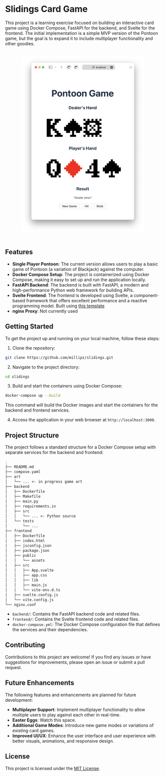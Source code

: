 # Slidings Card Game

This project is a learning exercise focused on building an interactive card game using Docker Compose, FastAPI for the backend, and Svelte for the frontend. The initial implementation is a simple MVP version of the Pontoon game, but the goal is to expand it to include multiplayer functionality and other goodies.

<p align="center">
  <br>
  <img width="400" src="art/game-screenshot.png" alt="game screenshot">
  <br>
  <br>
</p>


## Features

- **Single Player Pontoon**: The current version allows users to play a basic game of Pontoon (a variation of Blackjack) against the computer.
- **Docker Compose Setup**: The project is containerized using Docker Compose, making it easy to set up and run the application locally.
- **FastAPI Backend**: The backend is built with FastAPI, a modern and high-performance Python web framework for building APIs.
- **Svelte Frontend**: The frontend is developed using Svelte, a component-based framework that offers excellent performance and a reactive programming model. Built using [this template](https://github.com/MJ12358/svelte-template-carbon/tree/main)
- **nginx Proxy**: Not currently used

## Getting Started

To get the project up and running on your local machine, follow these steps:

1. Clone the repository:

```bash
git clone https://github.com/millipz/slidings.git
```

2. Navigate to the project directory:

```bash
cd slidings
```

3. Build and start the containers using Docker Compose:

```bash
docker-compose up --build
```

This command will build the Docker images and start the containers for the backend and frontend services.

4. Access the application in your web browser at `http://localhost:3000`.

## Project Structure

The project follows a standard structure for a Docker Compose setup with separate services for the backend and frontend:

```
.
├── README.md
├── compose.yaml
├── art
│   └── ... <- in progress game art
├── backend
│   ├── Dockerfile
│   ├── Makefile
│   ├── main.py
│   ├── requirements.in
│   ├── src
│   │   └── ... <- Python source
│   └── tests
│       └── ...
├── frontend
│   ├── Dockerfile
│   ├── index.html
│   ├── jsconfig.json
│   ├── package.json
│   ├── public
│   │   └── assets
│   ├── src
│   │   ├── App.svelte
│   │   ├── app.css
│   │   ├── lib
│   │   ├── main.js
│   │   └── vite-env.d.ts
│   ├── svelte.config.js
│   └── vite.config.js
└── nginx.conf
```

- `backend/`: Contains the FastAPI backend code and related files.
- `frontend/`: Contains the Svelte frontend code and related files.
- `docker-compose.yml`: The Docker Compose configuration file that defines the services and their dependencies.

## Contributing

Contributions to this project are welcome! If you find any issues or have suggestions for improvements, please open an issue or submit a pull request.

## Future Enhancements

The following features and enhancements are planned for future development:

- **Multiplayer Support**: Implement multiplayer functionality to allow multiple users to play against each other in real-time.
- **Easter Eggs**: Watch this space.
- **Additional Game Modes**: Introduce new game modes or variations of existing card games.
- **Improved UI/UX**: Enhance the user interface and user experience with better visuals, animations, and responsive design.

## License

This project is licensed under the [MIT License](LICENSE).
